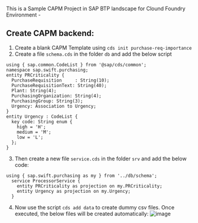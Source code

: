 This is a Sample CAPM Project in SAP BTP landscape for Clound Foundry Environment -


## Create CAPM backend:
1. Create a blank CAPM Template using `cds init purchase-req-importance`
2. Create a file `schema.cds` in the folder `db` and add the below script
  ```js[5]
  using { sap.common.CodeList } from '@sap/cds/common';
  namespace sap.swift.purchasing;
  entity PRCriticality {
    PurchaseRequisition     : String(10);
    PurchaseRequisitionText: String(40);
    Plant: String(4);
    PurchasingOrganization: String(4);
    PurchasingGroup: String(3);
    Urgency: Association to Urgency;
  }
  entity Urgency : CodeList {
    key code: String enum {
      high = 'H';
      medium = 'M'; 
      low = 'L'; 
    };
  }
  ```

3. Then create a new file `service.cds` in the folder `srv` and add the below code:
  ```js[5]
  using { sap.swift.purchasing as my } from '../db/schema';
    service ProcessorService { 
      entity PRCriticality as projection on my.PRCriticality;
      entity Urgency as projection on my.Urgency;
    }
  ```

4. Now use the script `cds add data` to create dummy csv files. Once executed, the below files will be created automatically:
![image](https://github.com/sabarna17/btp-basics/assets/39834671/d45d41ca-ea52-4d44-8a3b-3236701649f5)
 
